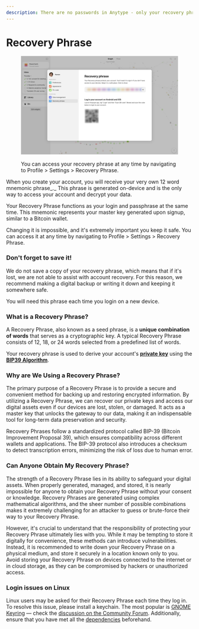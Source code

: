 ```yaml
---
description: There are no passwords in Anytype - only your recovery phrase.
---
```


# Recovery Phrase

<figure><img src="../.gitbook/assets/Screenshot 2023-08-17 at 18.31.38.png" alt=""><figcaption><p>You can access your recovery phrase at any time by navigating to Profile > Settings > Recovery Phrase.</p></figcaption></figure>

When you create your account, you will receive your very own 12 word mnemonic phrase_._ This phrase is generated on-device and is the only way to access your account and decrypt your data.

Your Recovery Phrase functions as your login and passphrase at the same time. This mnemonic represents your master key generated upon signup, similar to a Bitcoin wallet.

Changing it is impossible, and it's extremely important you keep it safe. You can access it at any time by navigating to Profile > Settings > Recovery Phrase.

### Don't forget to save it!

We do not save a copy of your recovery phrase, which means that if it's lost, we are not able to assist with account recovery. For this reason, we recommend making a digital backup or writing it down and keeping it somewhere safe.

You will need this phrase each time you login on a new device.

### What is a Recovery Phrase?

A Recovery Phrase, also known as a seed phrase, is a **unique combination of words** that serves as a cryptographic key. A typical Recovery Phrase consists of 12, 18, or 24 words selected from a predefined list of words.

Your recovery phrase is used to derive your account's [**private key**](https://en.wikipedia.org/wiki/Public-key\_cryptography) using the [**BIP39 Algorithm**](https://medium.com/coinmonks/mnemonic-generation-bip39-simply-explained-e9ac18db9477).

### Why are We Using a Recovery Phrase?

The primary purpose of a Recovery Phrase is to provide a secure and convenient method for backing up and restoring encrypted information. By utilizing a Recovery Phrase, we can recover our private keys and access our digital assets even if our devices are lost, stolen, or damaged. It acts as a master key that unlocks the gateway to our data, making it an indispensable tool for long-term data preservation and security.

Recovery Phrases follow a standardized protocol called BIP-39 (Bitcoin Improvement Proposal 39), which ensures compatibility across different wallets and applications. The BIP-39 protocol also introduces a checksum to detect transcription errors, minimizing the risk of loss due to human error.

### Can Anyone Obtain My Recovery Phrase?

The strength of a Recovery Phrase lies in its ability to safeguard your digital assets. When properly generated, managed, and stored, it is nearly impossible for anyone to obtain your Recovery Phrase without your consent or knowledge. Recovery Phrases are generated using complex mathematical algorithms, and the sheer number of possible combinations makes it extremely challenging for an attacker to guess or brute-force their way to your Recovery Phrase.

However, it's crucial to understand that the responsibility of protecting your Recovery Phrase ultimately lies with you. While it may be tempting to store it digitally for convenience, these methods can introduce vulnerabilities. Instead, it is recommended to write down your Recovery Phrase on a physical medium, and store it securely in a location known only to you. Avoid storing your Recovery Phrase on devices connected to the internet or in cloud storage, as they can be compromised by hackers or unauthorized access.

### Login issues on Linux

Linux users may be asked for their Recovery Phrase each time they log in. To resolve this issue, please install a keychain. The most popular is [GNOME Keyring](https://wiki.gnome.org/Projects/GnomeKeyring) — check the [discussion on the Community Forum](https://community.anytype.io/t/linux-version-does-not-keep-me-logged-in/4859). Additionally, ensure that you have met all the [dependencies](https://github.com/anyproto/anytype-ts#dependencies) beforehand.
